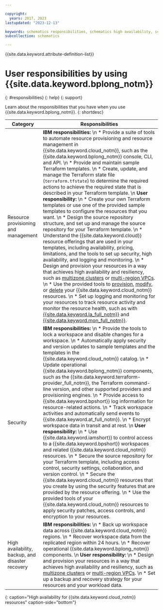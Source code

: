```yaml
---

copyright:
  years: 2017, 2023
lastupdated: "2023-12-13"

keywords: schematics responsibilities, schematics high availability, schematics backup, schematics disaster recovery, schematics security, schematics ibm vs user
subcollection: schematics

---
```


{{site.data.keyword.attribute-definition-list}}

# User responsibilities by using {{site.data.keyword.bplong_notm}}
{: #responsibilities}
{: help}
{: support}

Learn about the responsibilities that you have when you use {{site.data.keyword.bplong_notm}}. 
{: shortdesc}

| Category | Responsibilities |
| -- | -- |
| Resource provisioning and management | **IBM responsibilities:**  \n * Provide a suite of tools to automate resource provisioning and resource management in {{site.data.keyword.cloud_notm}}, such as the {{site.data.keyword.bplong_notm}} console, CLI, and API. \n * Provide and maintain sample Terraform templates. \n * Create, update, and manage the Terraform state file (`terraform.tfstate`) to determine the required actions to achieve the required state that is described in your Terraform template. \n **User responsibility:**  \n * Create your own Terraform templates or use one of the provided sample templates to configure the resources that you want. \n * Design the source repository structure, and set up and manage the source repository for your Terraform template. \n * Understand the {{site.data.keyword.cloud}} resource offerings that are used in your templates, including availability, pricing, limitations, and the tools to set up security, high availability, and logging and monitoring. \n * Design and provision your resources in a way that achieves high availability and resiliency, such as [multizone clusters](/docs/containers?topic=containers-ha_clusters#mz-clusters) or [multi-region VPCs](/docs/vpc?topic=solution-tutorials-vpc-multi-region#vpc-multi-region). \n * Use the provided tools to [provision](/docs/schematics?topic=schematics-manage-lifecycle#deploy-resources), [modify](/docs/schematics?topic=schematics-manage-lifecycle#update-resources), or [delete](/docs/schematics?topic=schematics-manage-lifecycle#destroy-resources) your {{site.data.keyword.cloud_notm}} resources. \n * Set up logging and monitoring for your resources to track resource activity and monitor the resource health, such as with [{{site.data.keyword.la_full_notm}}](/docs/log-analysis?topic=log-analysis-getting-started) and [{{site.data.keyword.mon_full_notm}}](/docs/monitoring?topic=monitoring-getting-started). |
| Security | **IBM responsibilities:**  \n * Provide the tools to lock a workspace and disable changes for a workspace. \n * Automatically apply security and version updates to sample templates and the templates in the {{site.data.keyword.cloud_notm}} catalog. \n * Update operational {{site.data.keyword.bplong_notm}} components, such as the {{site.data.keyword.terraform-provider_full_notm}}, the Terraform command-line version, and other supported providers and provisioning engines. \n * Provide access to {{site.data.keyword.bpshort}} log information for resource-related actions. \n * Track workspace activities and automatically send events to {{site.data.keyword.at_full_notm}}. \n * Encrypt workspace data in transit and at rest. \n **User responsibility:**  \n * Use {{site.data.keyword.iamshort}} to control access to a {{site.data.keyword.bpshort}} workspaces and related {{site.data.keyword.cloud_notm}} resources. \n * Secure the source repository for your Terraform template, including access control, security settings, collaboration, and version control. \n * Secure the {{site.data.keyword.cloud_notm}} resources that you create by using the security features that are provided by the resource offering. \n * Use the provided tools of your {{site.data.keyword.cloud_notm}} resources to apply security patches, access controls, and encryption to your resources. |
| High availability, backup, and disaster recovery | **IBM responsibilities:**  \n * Back up workspace data across {{site.data.keyword.cloud_notm}} regions. \n * Recover workspace data from the replicated region within 24 hours. \n * Recover operational {{site.data.keyword.bplong_notm}} components. \n **User responsibility:**  \n * Design and provision your resources in a way that achieves high availability and resiliency, such as [multizone clusters](/docs/containers?topic=containers-ha_clusters#mz-clusters) or [multi-region VPCs](/docs/vpc?topic=solution-tutorials-vpc-multi-region#vpc-multi-region). \n * Set up a backup and recovery strategy for your resources and your workload data. |
{: caption="High availability for {{site.data.keyword.cloud_notm}} resources" caption-side="bottom"}
